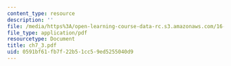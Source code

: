 ```yaml
---
content_type: resource
description: ''
file: /media/https%3A/open-learning-course-data-rc.s3.amazonaws.com/16-30-estimation-and-control-of-aerospace-systems-spring-2004/0591bf61fb7f22b51cc59ed5255040d9_ch7_3.pdf
file_type: application/pdf
resourcetype: Document
title: ch7_3.pdf
uid: 0591bf61-fb7f-22b5-1cc5-9ed5255040d9
---
```

